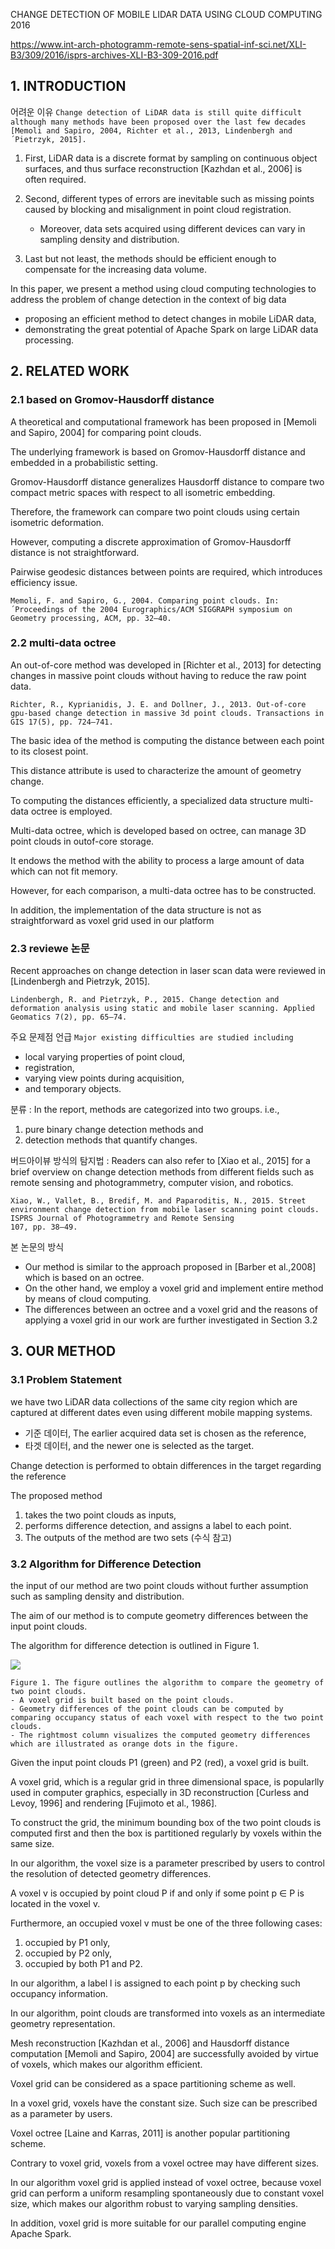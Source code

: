 CHANGE DETECTION OF MOBILE LIDAR DATA USING CLOUD COMPUTING  2016

https://www.int-arch-photogramm-remote-sens-spatial-inf-sci.net/XLI-B3/309/2016/isprs-archives-XLI-B3-309-2016.pdf


## 1. INTRODUCTION

어려운 이유 `Change detection of LiDAR data is still quite difficult although many methods have been proposed over the last few decades [Memoli and Sapiro, 2004, Richter et al., 2013, Lindenbergh and ´Pietrzyk, 2015]. `

1. First, LiDAR data is a discrete format by sampling on continuous object surfaces, and thus surface reconstruction
[Kazhdan et al., 2006] is often required. 

2. Second, different types of errors are inevitable such as missing points caused by blocking and misalignment in point cloud registration. 
    - Moreover, data sets acquired using different devices can vary in sampling density and distribution. 

3. Last but not least, the methods should be efficient enough to compensate for the increasing data volume.


In this paper, we present a method using cloud computing technologies to address the problem of change detection in the context of big data
- proposing an efficient method to detect changes in mobile LiDAR data,
- demonstrating the great potential of Apache Spark on large LiDAR data processing.


## 2. RELATED WORK

### 2.1 based on Gromov-Hausdorff distance

A theoretical and computational framework has been proposed in [Memoli and Sapiro, 2004] for comparing point clouds. 

The underlying framework is based on Gromov-Hausdorff distance and embedded in a probabilistic setting. 

Gromov-Hausdorff distance generalizes Hausdorff distance to compare two compact metric spaces with respect to all isometric embedding. 

Therefore, the framework can compare two point clouds using certain isometric deformation. 

However, computing a discrete approximation of Gromov-Hausdorff distance is not straightforward. 

Pairwise geodesic distances between points are required, which introduces efficiency issue.

```
Memoli, F. and Sapiro, G., 2004. Comparing point clouds. In: ´Proceedings of the 2004 Eurographics/ACM SIGGRAPH symposium on Geometry processing, ACM, pp. 32–40.
```


### 2.2 multi-data octree

An out-of-core method was developed in [Richter et al., 2013] for detecting changes in massive point clouds without having to reduce the raw point data. 

```
Richter, R., Kyprianidis, J. E. and Dollner, J., 2013. Out-of-core gpu-based change detection in massive 3d point clouds. Transactions in GIS 17(5), pp. 724–741.
```

The basic idea of the method is computing the distance between each point to its closest point. 

This distance attribute is used to characterize the amount of geometry change. 

To computing the distances efficiently, a specialized data structure multi-data octree is employed. 

Multi-data octree, which is developed based on octree, can manage 3D point clouds in outof-core storage. 

It endows the method with the ability to process a large amount of data which can not fit memory. 

However, for each comparison, a multi-data octree has to be constructed. 

In addition, the implementation of the data structure is not as straightforward as voxel grid used in our platform

### 2.3 reviewe 논문 

Recent approaches on change detection in laser scan data were reviewed in [Lindenbergh and Pietrzyk, 2015]. 

```
Lindenbergh, R. and Pietrzyk, P., 2015. Change detection and deformation analysis using static and mobile laser scanning. Applied Geomatics 7(2), pp. 65–74.
```

주요 문제점 언급 `Major existing difficulties are studied including `
- local varying properties of point cloud, 
- registration, 
- varying view points during acquisition, 
- and temporary objects. 

분류 : In the report, methods are categorized into two groups. i.e., 
1. pure binary change detection methods and 
2. detection methods that quantify changes. 


버드아이뷰 방식의 탐지법 : Readers can also refer to [Xiao et al., 2015] for a brief overview on change detection methods from different fields such as remote sensing and photogrammetry, computer vision, and robotics.

```
Xiao, W., Vallet, B., Bredif, M. and Paparoditis, N., 2015. Street environment change detection from mobile laser scanning point clouds. ISPRS Journal of Photogrammetry and Remote Sensing
107, pp. 38–49.
```


본 논문의 방식 
- Our method is similar to the approach proposed in [Barber et al.,2008] which is based on an octree. 
- On the other hand, we employ a voxel grid and implement entire method by means of cloud computing. 
- The differences between an octree and a voxel grid and the reasons of applying a voxel grid in our work are further
investigated in Section 3.2




## 3. OUR METHOD


### 3.1 Problem Statement

we have two LiDAR data collections of the same city region which are captured at different dates even using different mobile mapping systems. 
- 기준 데이터, The earlier acquired data set is chosen as the reference,
- 타겟 데이터, and the newer one is selected as the target. 

Change detection is performed to obtain differences in the target regarding the reference


The proposed method 
1. takes the two point clouds as inputs, 
2. performs difference detection, and assigns a label to each point. 
3. The outputs of the method are two sets (수식 참고)

### 3.2 Algorithm for Difference Detection

the input of our method are two point clouds without further assumption such as sampling density and distribution. 

The aim of our method is to compute geometry differences between the input point clouds.

The algorithm for difference detection is outlined in Figure 1.

![](https://i.imgur.com/p2c0RK2.png)
```
Figure 1. The figure outlines the algorithm to compare the geometry of two point clouds. 
- A voxel grid is built based on the point clouds.
- Geometry differences of the point clouds can be computed by comparing occupancy status of each voxel with respect to the two point clouds. 
- The rightmost column visualizes the computed geometry differences which are illustrated as orange dots in the figure.
```

Given the input point clouds P1 (green) and P2 (red), a voxel grid is built. 

A voxel grid, which is a regular grid in three dimensional space, is popularlly used in computer graphics, especially
in 3D reconstruction [Curless and Levoy, 1996] and rendering [Fujimoto et al., 1986]. 

To construct the grid, the minimum bounding box of the two point clouds is computed first and then the box is partitioned regularly by voxels within the same size. 

In our algorithm, the voxel size is a parameter prescribed by users to control the resolution of detected geometry differences. 

A voxel v is occupied by point cloud P if and only if some point p ∈ P is located in the voxel v. 

Furthermore, an occupied voxel v must be one of the three following cases:
1. occupied by P1 only,
2. occupied by P2 only,
3. occupied by both P1 and P2.


In our algorithm, a label l is assigned to each point p by checking such occupancy information.

In our algorithm, point clouds are transformed into voxels as an intermediate geometry representation. 

Mesh reconstruction [Kazhdan et al., 2006] and Hausdorff distance computation [Memoli and Sapiro, 2004] are successfully avoided by virtue of voxels, which makes our algorithm efficient. 

Voxel grid can be considered as a space partitioning scheme as well. 

In a voxel grid, voxels have the constant size. Such size can be prescribed as a parameter by users. 

Voxel octree [Laine and Karras, 2011] is another popular partitioning scheme. 

Contrary to voxel grid, voxels from a voxel octree may have different sizes. 

In our algorithm voxel grid is applied instead of voxel octree, because voxel grid can perform a uniform resampling spontaneously due to constant voxel size, which makes our algorithm robust to varying sampling densities. 

In addition, voxel grid is more suitable for our parallel computing engine Apache Spark. 




